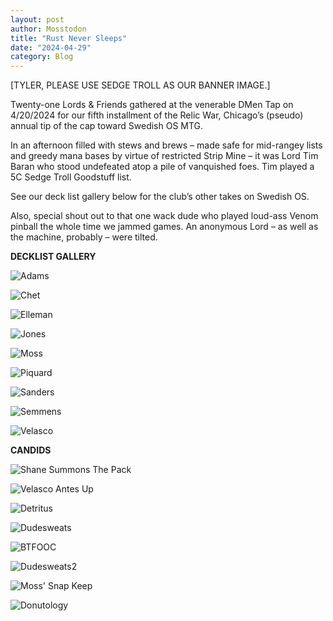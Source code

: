 ```yaml
---
layout: post
author: Mosstodon
title: "Rust Never Sleeps"
date: "2024-04-29"
category: Blog
---
```


[TYLER, PLEASE USE SEDGE TROLL AS OUR BANNER IMAGE.]

Twenty-one Lords & Friends gathered at the venerable DMen Tap on 4/20/2024 for our fifth installment of the Relic War, Chicago’s (pseudo) annual tip of the cap toward Swedish OS MTG.

In an afternoon filled with stews and brews – made safe for mid-rangey lists and greedy mana bases by virtue of restricted Strip Mine – it was Lord Tim Baran who stood undefeated atop a pile of vanquished foes. Tim played a 5C Sedge Troll Goodstuff list.

See our deck list gallery below for the club’s other takes on Swedish OS.

Also, special shout out to that one wack dude who played loud-ass Venom pinball the whole time we jammed games. An anonymous Lord – as well as the machine, probably – were tilted.


**DECKLIST GALLERY**

![Adams](/assets/images/hollyjollykos2023/decklists/adams.jpg)

![Chet](/assets/images/hollyjollykos2023/decklists/chet.jpg)

![Elleman](/assets/images/hollyjollykos2023/decklists/elleman.jpg)

![Jones](/assets/images/hollyjollykos2023/decklists/jones.jpg)

![Moss](/assets/images/hollyjollykos2023/decklists/moss.jpg)

![Piquard](/assets/images/hollyjollykos2023/decklists/piquard.jpg)

![Sanders](/assets/images/hollyjollykos2023/decklists/sanders.jpg)

![Semmens](/assets/images/hollyjollykos2023/decklists/semmens.jpg)

![Velasco](/assets/images/hollyjollykos2023/decklists/velasco.jpg)

**CANDIDS**

![Shane Summons The Pack](/assets/images/hollyjollykos2023/candids/summonthepack.jpg)

![Velasco Antes Up](/assets/images/hollyjollykos2023/velascoante.jpg)

![Detritus](/assets/images/hollyjollykos2023/candids/detritus.jpg)

![Dudesweats](/assets/images/hollyjollykos2023/candids/dudesweats.jpg)

![BTFOOC](/assets/images/hollyjollykos2023/candids/btfooc1.jpg)

![Dudesweats2](/assets/images/hollyjollykos2023/dudesweats2.jpg)

![Moss' Snap Keep](/assets/images/hollyjollykos2023/candids/snapkeep.jpg)

![Donutology](/assets/images/hollyjollykos2023/candids/donutology.jpg)
